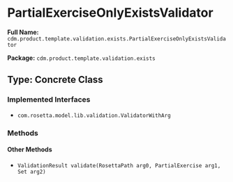 # PartialExerciseOnlyExistsValidator

**Full Name:** `cdm.product.template.validation.exists.PartialExerciseOnlyExistsValidator`

**Package:** `cdm.product.template.validation.exists`

## Type: Concrete Class

### Implemented Interfaces

- `com.rosetta.model.lib.validation.ValidatorWithArg`

### Methods

#### Other Methods

- `ValidationResult validate(RosettaPath arg0, PartialExercise arg1, Set arg2)`

